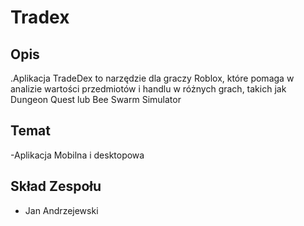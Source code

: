 # Tradex

## Opis
.Aplikacja TradeDex to narzędzie dla graczy Roblox, które pomaga w analizie
wartości przedmiotów i handlu w różnych grach, takich jak Dungeon Quest lub
Bee Swarm Simulator

## Temat
-Aplikacja Mobilna i desktopowa

## Skład Zespołu
- Jan Andrzejewski

